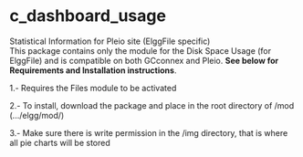 # c_dashboard_usage
Statistical Information for Pleio site (ElggFile specific)
<br/>
This package contains only the module for the Disk Space Usage (for ElggFile) and is compatible on both GCconnex and Pleio. <strong>See below for Requirements and Installation instructions</strong>.
<p>1.- Requires the Files module to be activated</p>
<p>2.- To install, download the package and place in the root directory of /mod (.../elgg/mod/)</p>
<p>3.- Make sure there is write permission in the /img directory, that is where all pie charts will be stored</p>

<br/>

